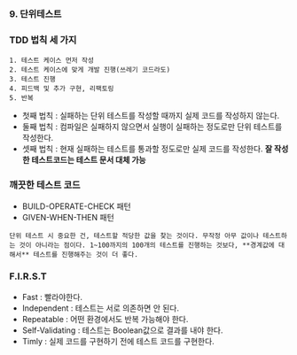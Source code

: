 ### 9. 단위테스트
### TDD 법칙 세 가지
~~~
1. 테스트 케이스 먼저 작성
2. 테스트 케이스에 맞게 개발 진행(쓰레기 코드라도)
3. 테스트 진행
4. 피드백 및 추가 구현, 리팩토링
5. 반복
~~~
- 첫째 법칙 : 실패하는 단위 테스트를 작성할 때까지 실제 코드를 작성하지 않는다.
- 둘째 법칙 : 컴파일은 실패하지 않으면서 실행이 실패하는 정도로만 단위 테스트를 작성한다.
- 셋째 법칙 : 현재 실패하는 테스트를 통과할 정도로만 실제 코드를 작성한다.
**잘 작성한 테스트코드는 테스트 문서 대체 가능**
### 깨끗한 테스트 코드
- BUILD-OPERATE-CHECK 패턴
- GIVEN-WHEN-THEN 패턴
~~~
단위 테스트 시 중요한 건, 테스트할 적당한 값을 찾는 것이다. 무작정 아무 값이나 테스트하는 것이 아니라는 점이다. 1~100까지의 100개의 테스트를 진행하는 것보다, **경계값에 대해서** 테스트를 진행해주는 것이 더 좋다.
~~~

### F.I.R.S.T
- Fast : 빨라야한다.
- Independent : 테스트는 서로 의존하면 안 된다.
- Repeatable : 어떤 환경에서도 반복 가능해야 한다.
- Self-Validating : 테스트는 Boolean값으로 결과를 내야 한다.
- Timly : 실제 코드를 구현하기 전에 테스트 코드를 구현한다.